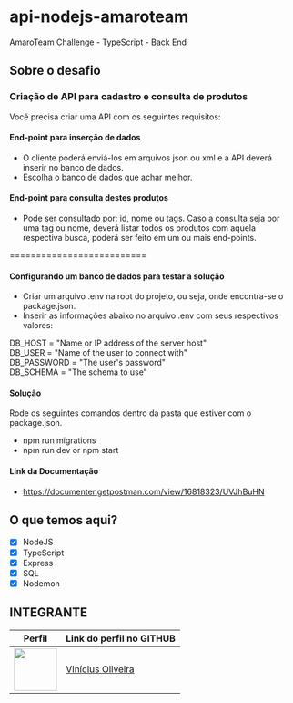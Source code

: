 # api-nodejs-amaroteam
AmaroTeam Challenge - TypeScript - Back End

## Sobre o desafio

### Criação de API para cadastro e consulta de produtos
Você precisa criar uma API com os seguintes requisitos:

#### End-point para inserção de dados
- O cliente poderá enviá-los em arquivos json ou xml e a API
  deverá inserir no banco de dados.
- Escolha o banco de dados que achar melhor.

#### End-point para consulta destes produtos
- Pode ser consultado por: id, nome ou tags. Caso a consulta seja por uma tag ou nome,
  deverá listar todos os produtos com aquela respectiva busca, poderá ser feito em um ou mais end-points.

==========================

#### Configurando um banco de dados para testar a solução
- Criar um arquivo .env na root do projeto, ou seja, onde encontra-se o package.json.
- Inserir as informações abaixo no arquivo .env com seus respectivos valores:

DB_HOST = "Name or IP address of the server host"<br/>
DB_USER = "Name of the user to connect with"<br/>
DB_PASSWORD = "The user's password"<br/>
DB_SCHEMA = "The schema to use"

#### Solução
Rode os seguintes comandos dentro da pasta que estiver com o package.json.
- npm run migrations
- npm run dev or npm start

#### Link da Documentação
- https://documenter.getpostman.com/view/16818323/UVJhBuHN

## O que temos aqui?
- [x]  NodeJS
- [x]  TypeScript
- [x]  Express
- [x]  SQL
- [x]  Nodemon

## INTEGRANTE
Perfil      | Link do perfil no GITHUB
--------- | ------
[<img src="https://avatars.githubusercontent.com/u/52759918?v=4" width="75px;"/>](https://github.com/vinnivso) | [Vinícius Oliveira](https://github.com/vinnivso)
